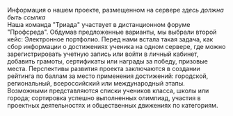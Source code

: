 Информация о нашем проекте, размещенном на сервере *здесь должна быть ссылка*  
      Наша команда "Триада" участвует в дистанционном форуме "Профсреда". Обдумав предложенные варианты,
мы выбрали второй кейс: Электронное портфолио.
      Перед нами встала такая задача, как сбор информации о достижениях ученика на одном сервере,
где можно зарегистрировать учетную запись или войти в личный кабинет, добавить грамоты, сертификаты
или награды за победу, призовые места.
      Перспективы развития проекта заключаются в создании рейтинга по баллам за место применения достижений:
городской, региональный, всероссийский или международный этапы. Возможными представляются списки учеников класса,
школы или города; сортировка успешно выполненных олимпиад, участия в проектных деятельностях и общественных движениях
по категориям.

